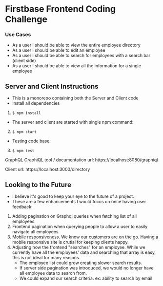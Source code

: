 # Firstbase Frontend Coding Challenge

### Use Cases
* As a user I should be able to view the entire employee directory
* As a user I should be able to edit an employee
* As a user I should be able to search for employees with a search bar (client side)
* As a user I should be able to view all the information for a single employee


## Server and Client Instructions
* This is a monorepo containing both the Server and Client code
* Install all dependencies
1. `$ npm install`

* The server and client are started with single npm command:
2. `$ npm start`

* Testing code base:
3. `$ npm test`

GraphQL GraphiQL tool / documentation url:
https://localhost:8080/graphiql

Client url:
https://localhost:3000/directory


## Looking to the Future
* I believe it's good to keep your eye to the future of a project.
* These are a few enhancements I would focus on once having user feedback:
1. Adding pagination on Graphql queries when fetching list of all employees.
2. Frontend pagination when querying people to allow a user to easily navigate all employees.
3. Mobile responsiveness. We know our customers are on the go. Having a mobile responsive site is crutial for keeping clients happy.
4. Adjusting how the frontend "searches" for an employee. While we currently have all the employees' data and searching that array is easy, this is not ideal for many reasons.
    * The employee list could grow creating slower search results.
    * If server side pagination was introduced, we would no longer have all employee data to search from.
    * We could expand our search criteria. ex: ability to search by email
